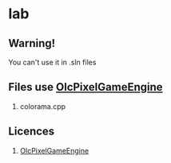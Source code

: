 # lab
## Warning!
You can't use it in .sln files

## Files use [OlcPixelGameEngine](https://github.com/OneLoneCoder/olcPixelGameEngine)
1. colorama.cpp

## Licences
1. [OlcPixelGameEngine](https://github.com/OneLoneCoder/olcPixelGameEngine/blob/master/LICENCE.md)
